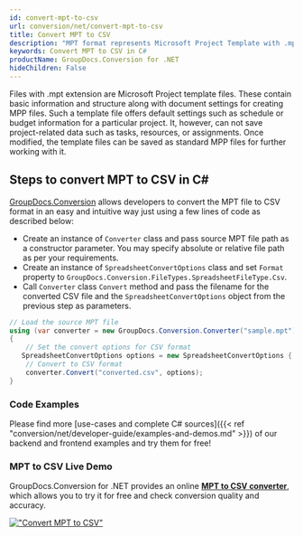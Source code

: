 ```yaml
---
id: convert-mpt-to-csv
url: conversion/net/convert-mpt-to-csv
title: Convert MPT to CSV
description: "MPT format represents Microsoft Project Template with .mpt extension. Learn how to convert MPT to CSV file programmatically in C# language using GroupDocs.Conversion for .NET library."
keywords: Convert MPT to CSV in C#
productName: GroupDocs.Conversion for .NET
hideChildren: False
---
```


Files with .mpt extension are Microsoft Project template files. These contain basic information and structure along with document settings for creating MPP files. Such a template file offers default settings such as schedule or budget information for a particular project. It, however, can not save project-related data such as tasks, resources, or assignments. Once modified, the template files can be saved as standard MPP files for further working with it.

## Steps to convert MPT to CSV in C#

[GroupDocs.Conversion](https://products.groupdocs.com/conversion/net) allows developers to convert the MPT file to CSV format in an easy and intuitive way just using a few lines of code as described below:

* Create an instance of `Converter` class and pass source MPT file path as a constructor parameter. You may specify absolute or relative file path as per your requirements. 
* Create an instance of `SpreadsheetConvertOptions` class and set `Format` property to `GroupDocs.Conversion.FileTypes.SpreadsheetFileType.Csv`.
* Call `Converter` class `Convert` method and pass the filename for the converted CSV file and the `SpreadsheetConvertOptions` object from the previous step as parameters.

```csharp
// Load the source MPT file
using (var converter = new GroupDocs.Conversion.Converter("sample.mpt"))
{
    // Set the convert options for CSV format
   SpreadsheetConvertOptions options = new SpreadsheetConvertOptions { Format = GroupDocs.Conversion.FileTypes.SpreadsheetFileType.Csv };
    // Convert to CSV format
    converter.Convert("converted.csv", options);
}
```

### Code Examples

Please find more [use-cases and complete C# sources]({{< ref "conversion/net/developer-guide/examples-and-demos.md" >}}) of our backend and frontend examples and try them for free!

### MPT to CSV Live Demo

GroupDocs.Conversion for .NET provides an online [**MPT to CSV converter**](https://products.groupdocs.app/conversion/mpt-to-csv), which allows you to try it for free and check conversion quality and accuracy.

[!["Convert MPT to CSV"](conversion/net/images/convert-to-csv/convert-mpt-to-csv.png)](https://products.groupdocs.app/conversion/mpt-to-csv)